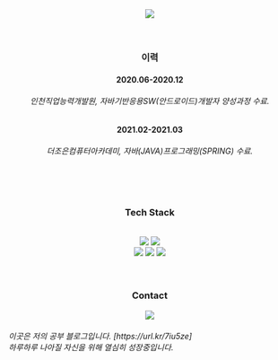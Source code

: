 <div align="center">
<img src="https://capsule-render.vercel.app/api?type=soft&color=008DB7&height=100&section=header&text=Hi, I’m Josumin%20&fontSize=35%&fontColor=ffffff" />
<br> <br> <br>
  <h3>이력</h3>



  <h4>2020.06-2020.12</h4> 
  <h6>인천직업능력개발원, 자바기반응용SW(안드로이드)개발자 양성과정 수료.</h6>
  <h4>2021.02-2021.03</h4><h6>더조은컴퓨터아카데미, 자바(JAVA)프로그래밍(SPRING) 수료.</h6>
 
<br><br>
  <h3>
Tech Stack
 </h3>
<br>
<img src="https://img.shields.io/badge/java-007396?style=flat-square&logo=java&logoColor=white"/>
<img src="https://img.shields.io/badge/MySQL-4479A1?style=flat-square&logo=MySQL&logoColor=white"/>
<br>
<img src="https://img.shields.io/badge/html5-E34F26?style=flat-square&logo=html5&logoColor=white"/>
<img src="https://img.shields.io/badge/CSS3-F7DF1E?style=flat-square&logo=CSS3&logoColor=white"/>
<img src="https://img.shields.io/badge/Adobe Photoshop-EA4335?style=flat-square&logo=Adobe Photoshop&logoColor=white"/>
<br><br><br>

  <h3>Contact</h3> 
<img src="https://img.shields.io/badge/<ddepp11@gmail.com>-EA4335?style=flat-square&logo=Gmail&logoColor=white"/>
</div>  

<h6>이곳은 저의 공부 블로그입니다. [https://url.kr/7iu5ze]
  <br>하루하루 나아질 자신을 위해 열심히 성장중입니다.</h6>

<!---
gguggu11/gguggu11 is a ✨ special ✨ repository because its `README.md` (this file) appears on your GitHub profile.
You can click the Preview link to take a look at your changes.
--->
